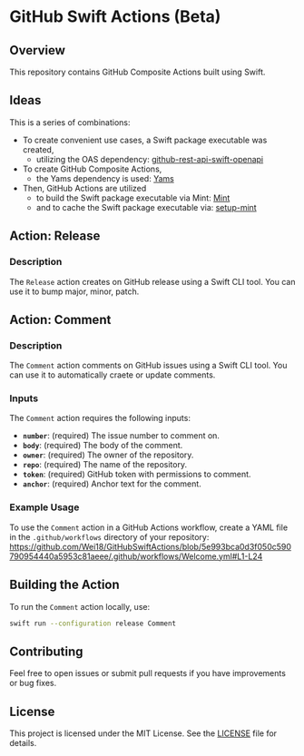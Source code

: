 # GitHub Swift Actions (Beta)

## Overview

This repository contains GitHub Composite Actions built using Swift. 

## Ideas  
This is a series of combinations:  
- To create convenient use cases, a Swift package executable was created,  
  - utilizing the OAS dependency: [github-rest-api-swift-openapi](https://github.com/Wei18/github-rest-api-swift-openapi)  
- To create GitHub Composite Actions,  
  - the Yams dependency is used: [Yams](https://github.com/jpsim/Yams)  
- Then, GitHub Actions are utilized  
  - to build the Swift package executable via Mint: [Mint](https://github.com/yonaskolb/Mint)  
  - and to cache the Swift package executable via: [setup-mint](https://github.com/irgaly/setup-mint)

## Action: Release

### Description

The `Release` action creates on GitHub release using a Swift CLI tool. You can use it to bump major, minor, patch.

## Action: Comment

### Description

The `Comment` action comments on GitHub issues using a Swift CLI tool. You can use it to automatically craete or update comments.

### Inputs

The `Comment` action requires the following inputs:

- **`number`**: (required) The issue number to comment on.
- **`body`**: (required) The body of the comment.
- **`owner`**: (required) The owner of the repository.
- **`repo`**: (required) The name of the repository.
- **`token`**: (required) GitHub token with permissions to comment.
- **`anchor`**: (required) Anchor text for the comment.

### Example Usage

To use the `Comment` action in a GitHub Actions workflow, create a YAML file in the `.github/workflows` directory of your repository:
https://github.com/Wei18/GitHubSwiftActions/blob/5e993bca0d3f050c590790954440a5953c81aeee/.github/workflows/Welcome.yml#L1-L24

## Building the Action

To run the `Comment` action locally, use:

```sh
swift run --configuration release Comment
```

## Contributing

Feel free to open issues or submit pull requests if you have improvements or bug fixes.

## License

This project is licensed under the MIT License. See the [LICENSE](LICENSE) file for details.
